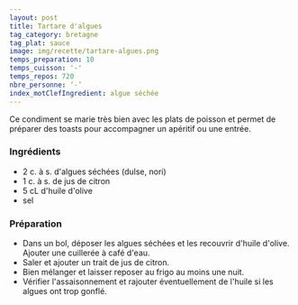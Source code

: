 ```yaml
---
layout: post
title: Tartare d'algues
tag_category: bretagne
tag_plat: sauce
image: img/recette/tartare-algues.png
temps_preparation: 10
temps_cuisson: '-'
temps_repos: 720
nbre_personne: ‘-’
index_motClefIngredient: algue séchée
---
```

Ce condiment se marie très bien avec les plats de poisson et permet de préparer des toasts pour accompagner un apéritif ou une entrée.

### Ingrédients
* 2 c. à s. d'algues séchées (dulse, nori)
* 1 c. à s. de jus de citron
* 5 cL d'huile d'olive
* sel

### Préparation
* Dans un bol, déposer les algues séchées et les recouvrir d'huile d'olive. Ajouter une  cuillerée à café d'eau.
* Saler et ajouter un trait de jus de citron.
* Bien mélanger et laisser reposer au frigo au moins une nuit.
* Vérifier l'assaisonnement et rajouter éventuellement de l'huile si les algues ont trop gonflé.
